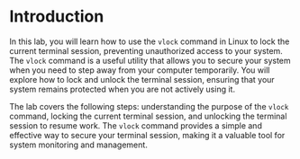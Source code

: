 # Introduction

In this lab, you will learn how to use the `vlock` command in Linux to lock the current terminal session, preventing unauthorized access to your system. The `vlock` command is a useful utility that allows you to secure your system when you need to step away from your computer temporarily. You will explore how to lock and unlock the terminal session, ensuring that your system remains protected when you are not actively using it.

The lab covers the following steps: understanding the purpose of the `vlock` command, locking the current terminal session, and unlocking the terminal session to resume work. The `vlock` command provides a simple and effective way to secure your terminal session, making it a valuable tool for system monitoring and management.
